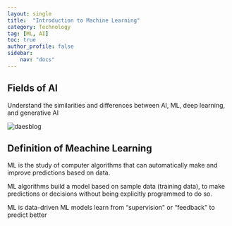 ```yaml
---
layout: single
title:  "Introduction to Machine Learning"
category: Technology
tag: [ML, AI]
toc: true
author_profile: false
sidebar:
    nav: "docs"
---
```


## Fields of AI
Understand the similarities and differences between AI, ML, deep learning, and generative AI

![daesblog]({{site.url}}/images/2025-03-09-IntroML/01-AIDiagram.png)

## Definition of Meachine Learning
ML is the study of computer algorithms that can automatically make and improve predictions based on data.


ML algorithms build a model based on sample data (training data), to make predictions or decisions without being explicitly programmed to do so.

ML is data-driven
ML models learn from “supervision" or “feedback" to predict better


